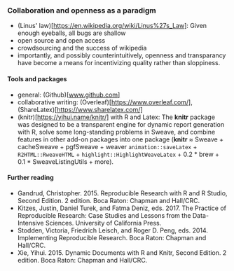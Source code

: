 ### Collaboration and openness as a paradigm
* (Linus' law)[https://en.wikipedia.org/wiki/Linus%27s_Law]: Given enough eyeballs, all bugs are shallow
* open source and open access
* crowdsourcing and the success of wikipedia
* importantly, and possibly counterintuitively, openness and transparancy have become a means for incentivizing quality rather than sloppiness.

#### Tools and packages
* general: (Github)[www.github.com]
* collaborative writing: (Overleaf)[https://www.overleaf.com/], (ShareLatex)[https://www.sharelatex.com/] 
* (knitr)[https://yihui.name/knitr/] with R and Latex: The <strong>knitr</strong> package was designed to be a transparent engine for dynamic report generation with R, solve some long-standing problems in Sweave, and combine features in other add-on packages into one package (<strong>knitr</strong> &asymp; Sweave + cacheSweave + pgfSweave + weaver <code>animation::saveLatex</code> + <code>R2HTML::RweaveHTML</code> + <code>highlight::HighlightWeaveLatex</code> + 0.2 * brew + 0.1 * SweaveListingUtils + more).

#### Further reading
* Gandrud, Christopher. 2015. Reproducible Research with R and R Studio, Second Edition. 2 edition. Boca Raton: Chapman and Hall/CRC.
* Kitzes, Justin, Daniel Turek, and Fatma Deniz, eds. 2017. The Practice of Reproducible Research: Case Studies and Lessons from the Data-Intensive Sciences. University of California Press.
* Stodden, Victoria, Friedrich Leisch, and Roger D. Peng, eds. 2014. Implementing Reproducible Research. Boca Raton: Chapman and Hall/CRC.
* Xie, Yihui. 2015. Dynamic Documents with R and Knitr, Second Edition. 2 edition. Boca Raton: Chapman and Hall/CRC.
